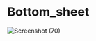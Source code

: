 # Bottom_sheet

![Screenshot (70)](https://user-images.githubusercontent.com/88321261/131205423-f2bbaca3-b4d4-499b-ae3c-32ceaebc21e8.png)
